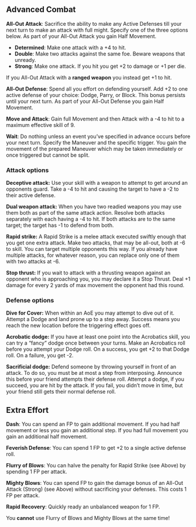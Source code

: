## Advanced Combat
**All-Out Attack**: Sacrifice the ability to make any Active Defenses till your next turn to make an attack with full might. Specify one of the three options below. As part of your All-Out Attack you gain Half Movement.
- **Determined**: Make one attack with a +4 to hit. 
- **Double**: Make two attacks against the same foe. Beware weapons that unready.
- **Strong**: Make one attack. If you hit you get +2 to damage or +1 per die.

If you All-Out Attack with a **ranged weapon** you instead get +1 to hit.

**All-Out Defense**: Spend all you effort on defending yourself. Add +2 to one active defense of your choice: Dodge, Parry, or Block. This bonus persists until your next turn.
As part of your All-Out Defense you gain Half Movement.

**Move and Attack**: Gain full Movement and then Attack with a -4 to hit to a maximum effective skill of 9.

**Wait**: Do nothing unless an event you’ve specified in advance occurs before your next turn. Specify the Maneuver and the specific trigger. You gain the movement of the prepared Maneuver which may be taken immediately or once triggered but cannot be split.
### Attack options
**Deceptive attack:** Use your skill with a weapon to attempt to get around an opponents guard. Take a -4 to hit and causing the target to have a -2 to their active defense.

**Dual weapon attack:** When you have two readied weapons you may use them both as part of the same attack action. Resolve both attacks separately with each having a -4 to hit. If both attacks are to the same target; the target has -1 to defend from both.

**Rapid strike:** A Rapid Strike is a melee attack executed swiftly enough that you get one extra attack. Make two attacks, that may be all-out, both at -6 to skill. You can target multiple opponents this way. If you already have multiple attacks, for whatever reason, you can replace only one of them with two attacks at -6.

**Stop thrust:** If you wait to attack with a thrusting weapon against an opponent who is approaching you, you may declare it a Stop Thrust. Deal +1 damage for every 2 yards of max movement the opponent had this round.
### Defense options
**Dive for Cover:** When within an AoE you may attempt to dive out of it. Attempt a Dodge and land prone up to a step away. Success means you reach the new location before the triggering effect goes off.

**Acrobatic dodge:** If you have at least one point into the Acrobatics skill, you can try a “fancy” dodge once between your turns. Make an Acrobatics roll before you attempt your Dodge roll. On a success, you get +2 to that Dodge roll. On a failure, you get -2.

**Sacrificial dodge:** Defend someone by throwing yourself in front of an attack. To do so, you must be at most a step from interposing. Announce this before your friend attempts their defense roll. Attempt a dodge, if you succeed, you are hit by the attack. If you fail, you didn’t move in time, but your friend still gets their normal defense roll.
## Extra Effort
**Dash**: You can spend an FP to gain additional movement. If you had half movement or less you gain an additional step. If you had full movement you gain an additional half movement.

**Feverish Defense**: You can spend 1 FP to get +2 to a single active defense roll.

**Flurry of Blows**: You can halve the penalty for Rapid Strike (see Above) by spending 1 FP per attack.

**Mighty Blows**: You can spend FP to gain the damage bonus of an All-Out Attack (Strong) (see Above) without sacrificing your defenses. This costs 1 FP per attack.

**Rapid Recovery**: Quickly ready an unbalanced weapon for 1 FP. 

You **cannot** use Flurry of Blows and Mighty Blows at the same time!